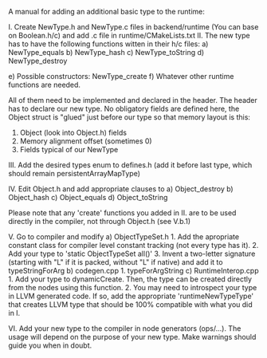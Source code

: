 A manual for adding an additional basic type to the runtime:

I. Create NewType.h and NewType.c files in backend/runtime (You can base on Boolean.h/c) and add .c file in runtime/CMakeLists.txt
II. The new type has to have the following functions witten in their h/c files:
   a) NewType_equals
   b) NewType_hash
   c) NewType_toString
   d) NewType_destroy

   e) Possible constructors: NewType_create
   f) Whatever other runtime functions are needed.

  All of them need to be implemented and declared in the header. 
  The header has to declare our new type. No obligatory fields are defined here, 
  the Object struct is "glued" just before our type so that memory layout is this:

  1. Object (look into Object.h) fields
  2. Memory alignment offset (sometimes 0)
  3. Fields typical of our NewType

III. Add the desired types enum to defines.h (add it before last type, which should remain persistentArrayMapType)

IV. Edit Object.h and add appropriate clauses to 
   a) Object_destroy 
   b) Object_hash
   c) Object_equals
   d) Object_toString

   Please note that any 'create' functions you added in II. are to be used directly in the compiler, 
   not through Object.h (see V.b.1)

V. Go to compiler and modify
   a) ObjectTypeSet.h
      1. Add the apropriate constant class for compiler level constant tracking (not every type has it).
      2. Add your type to 'static ObjectTypeSet all()'
      3. Invent a two-letter signature (starting with "L" if it is packed, without "L" if native)
         and add it to typeStringForArg
   b) codegen.cpp
      1. typeForArgString
   c) RuntimeInterop.cpp
      1. Add your type to dynamicCreate. Then, the type can be created directly from the nodes using 
         this function.
      2. You may need to introspect your type in LLVM generated code. If so, add the appropriate 
         'runtimeNewTypeType' that creates LLVM type that should be 100% compatible with what you did in         I.

VI. Add your new type to the compiler in node generators (ops/...). The usage will depend on the purpose of your new type. Make warnings should guide you when in doubt.
